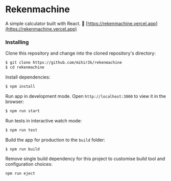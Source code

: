 # Rekenmachine

A simple calculator built with React. :link: [https://rekenmachine.vercel.app](https://rekenmachine.vercel.app)

### Installing

Clone this repository and change into the cloned repository's directory:

```sh
$ git clone https://github.com/mihir3k/rekenmachine
$ cd rekenmachine
```

Install dependencies:

```sh
$ npm install
```

Run app in development mode. Open `http://localhost:3000` to view it in the browser:

```sh
$ npm run start
```

Run tests in interactive watch mode:

```sh
$ npm run test
```

Build the app for production to the `build` folder:

```sh
$ npm run build
```

Remove single build dependency for this project to customise build tool and configuration choices:

```sh
npm run eject
```
